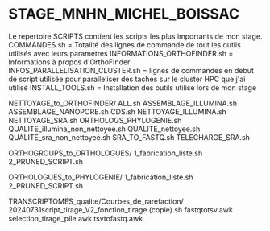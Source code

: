 # STAGE_MNHN_MICHEL_BOISSAC

Le repertoire SCRIPTS contient les scripts les plus importants de mon stage.
COMMANDES.sh = Totalité des lignes de commande de tout les outils utilisés avec leurs parametres
INFORMATIONS_ORTHOFINDER.sh = Informations à propos d'OrthoFInder
INFOS_PARALLELISATION_CLUSTER.sh  = lignes de commandes en debut de script utilisée pour paralleliser des taches sur le cluster HPC que j'ai utilisé
INSTALL_TOOLS.sh  = Installation des outils utilise lors de mon stage

NETTOYAGE_to_ORTHOFINDER/
  ALL.sh
  ASSEMBLAGE_ILLUMINA.sh
  ASSEMBLAGE_NANOPORE.sh
  CDS.sh
  NETTOYAGE_ILLUMINA.sh
  NETTOYAGE_SRA.sh
  ORTHOLOGS_PHYLOGENIE.sh
  QUALITE_illumina_non_nettoyee.sh
  QUALITE_nettoyee.sh
  QUALITE_sra_non_nettoyee.sh
  SRA_TO_FASTQ.sh
  TELECHARGE_SRA.sh
  
ORTHOGROUPS_to_ORTHOLOGUES/
  1_fabrication_liste.sh
  2_PRUNED_SCRIPT.sh
  
ORTHOLOGUES_to_PHYLOGENIE/
  1_fabrication_liste.sh
  2_PRUNED_SCRIPT.sh


TRANSCRIPTOMES_qualite/Courbes_de_rarefaction/
  20240731script_tirage_V2_fonction_tirage (copie).sh
  fastqtotsv.awk
  selection_tirage_pile.awk
  tsvtofastq.awk
